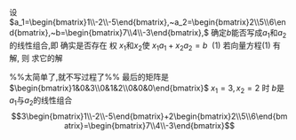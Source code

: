 


设$a_1=\begin{bmatrix}1\\-2\\-5\end{bmatrix},~a_2=\begin{bmatrix}2\\5\\6\end{bmatrix},~b=\begin{bmatrix}7\\4\\-3\end{bmatrix},$ 确定$b$能否写成$a_{1}$和$a_{2}$的线性组合,即 确实是否存在 权 $x_{1}$和$x_{2}$使 $x_{1}a_{1}+x_{2}a_{2}=b~~(1)$ 
若向量方程(1) 有解, 则 求它的解

%%太简单了,就不写过程了%%
最后的矩阵是 $\begin{bmatrix}1&0&3\\0&1&2\\0&0&0\end{bmatrix}$
$x_{1}=3,x_{2}=2$ 时 $b$是$a_{1}$与$a_{2}$的线性组合
$$3\begin{bmatrix}1\\-2\\-5\end{bmatrix}+2\begin{bmatrix}2\\5\\6\end{bmatrix}=\begin{bmatrix}7\\4\\-3\end{bmatrix}$$


